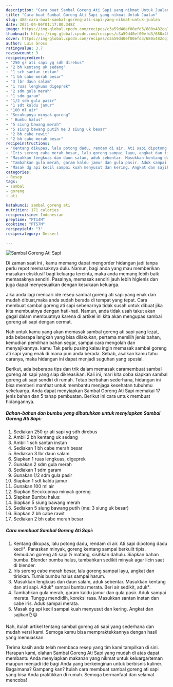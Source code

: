 ```yaml
---
description: "Cara buat Sambal Goreng Ati Sapi yang nikmat Untuk Jualan"
title: "Cara buat Sambal Goreng Ati Sapi yang nikmat Untuk Jualan"
slug: 488-cara-buat-sambal-goreng-ati-sapi-yang-nikmat-untuk-jualan
date: 2021-04-06T01:17:00.348Z
image: https://img-global.cpcdn.com/recipes/c3a59d40ef00efd3/680x482cq70/sambal-goreng-ati-sapi-foto-resep-utama.jpg
thumbnail: https://img-global.cpcdn.com/recipes/c3a59d40ef00efd3/680x482cq70/sambal-goreng-ati-sapi-foto-resep-utama.jpg
cover: https://img-global.cpcdn.com/recipes/c3a59d40ef00efd3/680x482cq70/sambal-goreng-ati-sapi-foto-resep-utama.jpg
author: Luis Gross
ratingvalue: 3.7
reviewcount: 3
recipeingredient:
- "250 gr ati sapi yg sdh direbus"
- "2 bh kentang uk sedang"
- "1 sch santan instan"
- "1 bh cabe merah besar"
- "3 lbr daun salam"
- "1 ruas lengkuas digeprek"
- "2 sdm gula merah"
- "1 sdm garam"
- "1/2 sdm gula pasir"
- "1 sdt kaldu jamur"
- "100 ml air"
- "Secukupnya minyak goreng"
- " Bumbu halus"
- "5 siung bawang merah"
- "5 siung bawang putih me 3 siung uk besar"
- "2 bh cabe rawit"
- "2 bh cabe merah besar"
recipeinstructions:
- "Kentang dikupas, lalu potong dadu, rendam di air. Ati sapi dipotong dadu kecil². Panaskan minyak, goreng kentang sampai berkulit tipis. Kemudian goreng ati sapi ½ matang, sisihkan dahulu. Siapkan bahan bumbu. Blender bumbu halus, tambahkan sedikit minyak agar licin saat di blender."
- "Iris serong cabe merah besar, lalu goreng sampai layu, angkat dan tiriskan. Tumis bumbu halus sampai harum."
- "Masukkan lengkuas dan daun salam, aduk sebentar. Masukkan kentang dan ati sapi. Aduk² sampai bumbu merata. Beri air sedikit, aduk²."
- "Tambahkan gula merah, garam kaldu jamur dan gula pasir. Aduk sampai merata. Tunggu mendidih, koreksi rasa. Masukkan santan instan dan cabe iris. Aduk sampai merata."
- "Masak dg api kecil sampai kuah menyusut dan kering. Angkat dan sajikan👌😋"
categories:
- Resep
tags:
- sambal
- goreng
- ati

katakunci: sambal goreng ati 
nutrition: 171 calories
recipecuisine: Indonesian
preptime: "PT14M"
cooktime: "PT57M"
recipeyield: "3"
recipecategory: Dessert

---
```



![Sambal Goreng Ati Sapi](https://img-global.cpcdn.com/recipes/c3a59d40ef00efd3/680x482cq70/sambal-goreng-ati-sapi-foto-resep-utama.jpg)

Di zaman  saat ini , kamu memang dapat mengorder hidangan jadi tanpa perlu repot memasaknya dulu. Namun, bagi anda yang mau memberikan masakan eksklusif bagi keluarga tercinta, maka anda memang lebih baik memasaknya sendiri. Pasalnya, memasak sendiri jauh lebih higienis dan juga dapat menyesuaikan dengan kesukaan keluarga.

Jika anda lagi mencari ide resep sambal goreng ati sapi yang enak dan mudah dibuat,maka anda sudah berada di tempat yang tepat. Cara membuat sambal goreng ati sapi  sebenarnya tidak susah untuk dibuat jika kita membuatnya dengan hati-hati. Namun, anda tidak usah takut akan gagal dalam membuatnya 
karena di artikel ini kita akan mengupas sambal goreng ati sapi dengan cermat.  



Nah untuk kamu yang akan memasak sambal goreng ati sapi yang lezat, ada beberapa langkah yang bisa dilakukan, pertama memilih jenis bahan, kemudian pemilihan bahan segar, sampai cara mengolah dan menyajikannya. kamu Tak perlu pusing kalau ingin memasak sambal goreng ati sapi yang enak di mana pun anda berada. Sebab, asalkan kamu  tahu caranya, maka hidangan ini dapat menjadi suguhan yang spesial.

Berikut, ada beberapa tips dan trik dalam memasak caramembuat sambal goreng ati sapi yang siap dikreasikan. Kali ini, mari kita coba siapkan sambal goreng ati sapi sendiri di rumah. Tetap berbahan sederhana, hidangan ini bisa memberi manfaat untuk membantu menjaga kesehatan tubuhmu sekeluarga. Anda dapat menyiapkan Sambal Goreng Ati Sapi memakai 17 jenis bahan dan 5 tahap pembuatan. Berikut ini cara untuk membuat hidangannya.

<!--inarticleads1-->

##### Bahan-bahan dan bumbu yang dibutuhkan untuk menyiapkan Sambal Goreng Ati Sapi:

1. Sediakan 250 gr ati sapi yg sdh direbus
1. Ambil 2 bh kentang uk sedang
1. Ambil 1 sch santan instan
1. Sediakan 1 bh cabe merah besar
1. Sediakan 3 lbr daun salam
1. Siapkan 1 ruas lengkuas, digeprek
1. Gunakan 2 sdm gula merah
1. Sediakan 1 sdm garam
1. Gunakan 1/2 sdm gula pasir
1. Siapkan 1 sdt kaldu jamur
1. Gunakan 100 ml air
1. Siapkan Secukupnya minyak goreng
1. Siapkan  Bumbu halus:
1. Siapkan 5 siung bawang merah
1. Sediakan 5 siung bawang putih (me: 3 siung uk besar)
1. Siapkan 2 bh cabe rawit
1. Sediakan 2 bh cabe merah besar




<!--inarticleads2-->

##### Cara membuat Sambal Goreng Ati Sapi:

1. Kentang dikupas, lalu potong dadu, rendam di air. Ati sapi dipotong dadu kecil². Panaskan minyak, goreng kentang sampai berkulit tipis. Kemudian goreng ati sapi ½ matang, sisihkan dahulu. Siapkan bahan bumbu. Blender bumbu halus, tambahkan sedikit minyak agar licin saat di blender.
1. Iris serong cabe merah besar, lalu goreng sampai layu, angkat dan tiriskan. Tumis bumbu halus sampai harum.
1. Masukkan lengkuas dan daun salam, aduk sebentar. Masukkan kentang dan ati sapi. Aduk² sampai bumbu merata. Beri air sedikit, aduk².
1. Tambahkan gula merah, garam kaldu jamur dan gula pasir. Aduk sampai merata. Tunggu mendidih, koreksi rasa. Masukkan santan instan dan cabe iris. Aduk sampai merata.
1. Masak dg api kecil sampai kuah menyusut dan kering. Angkat dan sajikan👌😋




Nah, itulah artikel tentang  sambal goreng ati sapi  yang sederhana dan mudah versi kami. Semoga kamu bisa mempraktekkannya dengan hasil yang memuaskan. 

Terima kasih anda telah membaca resep yang tim kami tampilkan di sini. Harapan kami, olahan  Sambal Goreng Ati Sapi yang mudah di atas dapat membantu Anda menyiapkan makanan yang nikmat untuk keluarga/teman maupun menjadi ide bagi Anda yang berkeinginan untuk berbisnis kuliner. Bagaimana? Gampang kan? Itulah cara membuat sambal goreng ati sapi yang bisa Anda praktikkan di rumah. Semoga bermanfaat dan selamat mencoba!

